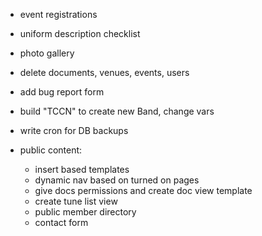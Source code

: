 - event registrations

- uniform description checklist
- photo gallery

- delete documents, venues, events, users

- add bug report form

- build "TCCN" to create new Band, change vars

- write cron for DB backups

- public content:
  - insert based templates
  - dynamic nav based on turned on pages
  - give docs permissions and create doc view template
  - create tune list view
  - public member directory
  - contact form
